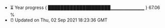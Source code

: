 - ⏳ Year progress { ████████████████████▁▁▁▁▁▁▁▁▁▁ } 67.06 %
- ⏰ Updated on Thu, 02 Sep 2021 18:23:36 GMT

